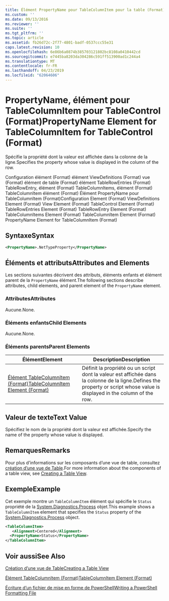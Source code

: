 ```yaml
---
title: Élément PropertyName pour TableColumnItem pour la table (Format) | Microsoft Docs
ms.custom: ''
ms.date: 09/13/2016
ms.reviewer: ''
ms.suite: ''
ms.tgt_pltfrm: ''
ms.topic: article
ms.assetid: fb26d72c-2f77-4801-badf-0537ccc55e31
caps.latest.revision: 10
ms.openlocfilehash: 6e86b6a0874b385703121802bc8108a0410442cd
ms.sourcegitcommit: e7445ba8203da304286c591ff513900ad1c244a4
ms.translationtype: MT
ms.contentlocale: fr-FR
ms.lasthandoff: 04/23/2019
ms.locfileid: "62064606"
---
```

# <a name="propertyname-element-for-tablecolumnitem-for-tablecontrol-format"></a><span data-ttu-id="8489b-102">PropertyName, élément pour TableColumnItem pour TableControl (Format)</span><span class="sxs-lookup"><span data-stu-id="8489b-102">PropertyName Element for TableColumnItem for TableControl (Format)</span></span>

<span data-ttu-id="8489b-103">Spécifie la propriété dont la valeur est affichée dans la colonne de la ligne.</span><span class="sxs-lookup"><span data-stu-id="8489b-103">Specifies the property whose value is displayed in the column of the row.</span></span>

<span data-ttu-id="8489b-104">Configuration élément (Format) élément ViewDefinitions (Format) vue (Format) élément de table (Format) élément TableRowEntries (Format) TableRowEntry, élément (Format) TableColumnItems, élément (Format) TableColumnItem élément (Format) Élément PropertyName pour TableColumnItem (Format)</span><span class="sxs-lookup"><span data-stu-id="8489b-104">Configuration Element (Format) ViewDefinitions Element (Format) View Element (Format) TableControl Element (Format) TableRowEntries Element (Format) TableRowEntry Element (Format) TableColumnItems Element (Format) TableColumnItem Element (Format) PropertyName Element for TableColumnItem (Format)</span></span>

## <a name="syntax"></a><span data-ttu-id="8489b-105">Syntaxe</span><span class="sxs-lookup"><span data-stu-id="8489b-105">Syntax</span></span>

```xml
<PropertyName>.NetTypeProperty</PropertyName>
```

## <a name="attributes-and-elements"></a><span data-ttu-id="8489b-106">Éléments et attributs</span><span class="sxs-lookup"><span data-stu-id="8489b-106">Attributes and Elements</span></span>

<span data-ttu-id="8489b-107">Les sections suivantes décrivent des attributs, éléments enfants et élément parent de la `PropertyName` élément.</span><span class="sxs-lookup"><span data-stu-id="8489b-107">The following sections describe attributes, child elements, and parent element of the `PropertyName` element.</span></span>

### <a name="attributes"></a><span data-ttu-id="8489b-108">Attributes</span><span class="sxs-lookup"><span data-stu-id="8489b-108">Attributes</span></span>

<span data-ttu-id="8489b-109">Aucune.</span><span class="sxs-lookup"><span data-stu-id="8489b-109">None.</span></span>

### <a name="child-elements"></a><span data-ttu-id="8489b-110">Éléments enfants</span><span class="sxs-lookup"><span data-stu-id="8489b-110">Child Elements</span></span>

<span data-ttu-id="8489b-111">Aucune.</span><span class="sxs-lookup"><span data-stu-id="8489b-111">None.</span></span>

### <a name="parent-elements"></a><span data-ttu-id="8489b-112">Éléments parents</span><span class="sxs-lookup"><span data-stu-id="8489b-112">Parent Elements</span></span>

|<span data-ttu-id="8489b-113">Élément</span><span class="sxs-lookup"><span data-stu-id="8489b-113">Element</span></span>|<span data-ttu-id="8489b-114">Description</span><span class="sxs-lookup"><span data-stu-id="8489b-114">Description</span></span>|
|-------------|-----------------|
|[<span data-ttu-id="8489b-115">Élément TableColumnItem (Format)</span><span class="sxs-lookup"><span data-stu-id="8489b-115">TableColumnItem Element (Format)</span></span>](./tablecolumnitem-element-for-tablecolumnitems-for-tablecontrol-format.md)|<span data-ttu-id="8489b-116">Définit la propriété ou un script dont la valeur est affichée dans la colonne de la ligne.</span><span class="sxs-lookup"><span data-stu-id="8489b-116">Defines the property or script whose value is displayed in the column of the row.</span></span>|

## <a name="text-value"></a><span data-ttu-id="8489b-117">Valeur de texte</span><span class="sxs-lookup"><span data-stu-id="8489b-117">Text Value</span></span>

<span data-ttu-id="8489b-118">Spécifiez le nom de la propriété dont la valeur est affichée.</span><span class="sxs-lookup"><span data-stu-id="8489b-118">Specify the name of the property whose value is displayed.</span></span>

## <a name="remarks"></a><span data-ttu-id="8489b-119">Remarques</span><span class="sxs-lookup"><span data-stu-id="8489b-119">Remarks</span></span>

<span data-ttu-id="8489b-120">Pour plus d’informations sur les composants d’une vue de table, consultez [création d’une vue de Table](./creating-a-table-view.md).</span><span class="sxs-lookup"><span data-stu-id="8489b-120">For more information about the components of a table view, see [Creating a Table View](./creating-a-table-view.md).</span></span>

## <a name="example"></a><span data-ttu-id="8489b-121">Exemple</span><span class="sxs-lookup"><span data-stu-id="8489b-121">Example</span></span>

<span data-ttu-id="8489b-122">Cet exemple montre un `TableColumnItem` élément qui spécifie le `Status` propriété de la [System.Diagnostics.Process](/dotnet/api/System.Diagnostics.Process) objet.</span><span class="sxs-lookup"><span data-stu-id="8489b-122">This example shows a `TableColumnItem` element that specifies the `Status` property of the [System.Diagnostics.Process](/dotnet/api/System.Diagnostics.Process) object.</span></span>

```xml
<TableColumnItem>
   <Alignment>Centered</Alignment>
  <PropertyName>Status</PropertyName>
</TableColumnItem>

```

## <a name="see-also"></a><span data-ttu-id="8489b-123">Voir aussi</span><span class="sxs-lookup"><span data-stu-id="8489b-123">See Also</span></span>

[<span data-ttu-id="8489b-124">Création d’une vue de Table</span><span class="sxs-lookup"><span data-stu-id="8489b-124">Creating a Table View</span></span>](./creating-a-table-view.md)

[<span data-ttu-id="8489b-125">Élément TableColumnItem (Format)</span><span class="sxs-lookup"><span data-stu-id="8489b-125">TableColumnItem Element (Format)</span></span>](./tablecolumnitem-element-for-tablecolumnitems-for-tablecontrol-format.md)

[<span data-ttu-id="8489b-126">Écriture d’un fichier de mise en forme de PowerShell</span><span class="sxs-lookup"><span data-stu-id="8489b-126">Writing a PowerShell Formatting File</span></span>](./writing-a-powershell-formatting-file.md)
